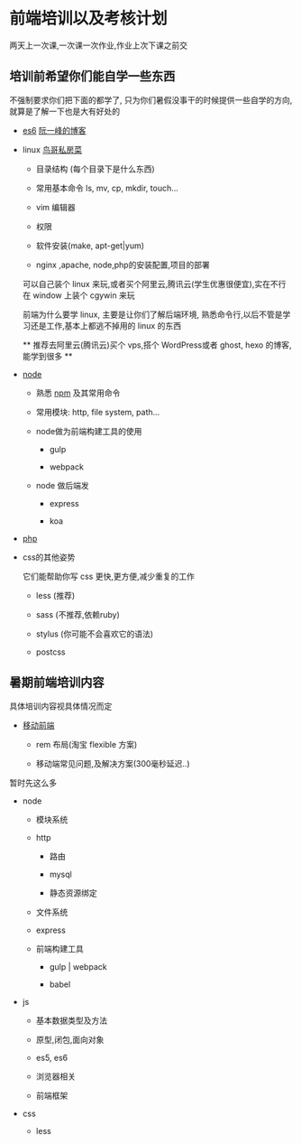 # 前端培训以及考核计划

两天上一次课,一次课一次作业,作业上次下课之前交


## 培训前希望你们能自学一些东西

不强制要求你们把下面的都学了, 只为你们暑假没事干的时候提供一些自学的方向, 就算是了解一下也是大有好处的
  
  + [es6](https://developer.mozilla.org/zh-CN/docs/Web/JavaScript) [阮一峰的博客](http://es6.ruanyifeng.com/)

  + linux [鸟哥私房菜](http://cn.linux.vbird.org/linux_basic/linux_basic.php)
    
    - 目录结构 (每个目录下是什么东西)

    - 常用基本命令 ls, mv, cp, mkdir, touch...
    
    - vim 编辑器

    - 权限

    - 软件安装(make, apt-get|yum)

    - nginx ,apache, node,php的安装配置,项目的部署 

    可以自己装个 linux 来玩,或者买个阿里云,腾讯云(学生优惠很便宜),实在不行在 window 上装个 cgywin 来玩

    前端为什么要学 linux, 主要是让你们了解后端环境, 熟悉命令行,以后不管是学习还是工作,基本上都逃不掉用的 linux 的东西


    ** 推荐去阿里云(腾讯云)买个 vps,搭个 WordPress或者 ghost, hexo 的博客,能学到很多 **
    
  + [node](https://nodejs.org/en/)

    - 熟悉 [npm](https://www.npmjs.com/) 及其常用命令

    - 常用模块: http, file system, path...

    - node做为前端构建工具的使用

      + gulp

      + webpack

    - node 做后端发

      + express

      + koa

  + [php](http://php.net/manual/zh/)



  + css的其他姿势
    
    它们能帮助你写 css 更快,更方便,减少重复的工作

    - less (推荐)

    - sass (不推荐,依赖ruby)

    - stylus (你可能不会喜欢它的语法)

    - postcss


## 暑期前端培训内容

具体培训内容视具体情况而定

  + [移动前端](http://am-team.github.io/amg/dev-exp-doc.html)

    + rem 布局(淘宝 flexible 方案)

    + 移动端常见问题,及解决方案(300毫秒延迟..)
    
  暂时先这么多

  + node

    - 模块系统
    
    - http
      
      + 路由

      + mysql

      + 静态资源绑定


    - 文件系统

    - express

    - 前端构建工具

      + gulp | webpack

      + babel



  + js

    - 基本数据类型及方法

    - 原型,闭包,面向对象

    - es5, es6 

    - 浏览器相关

    - 前端框架

  + css

    - less

  



























